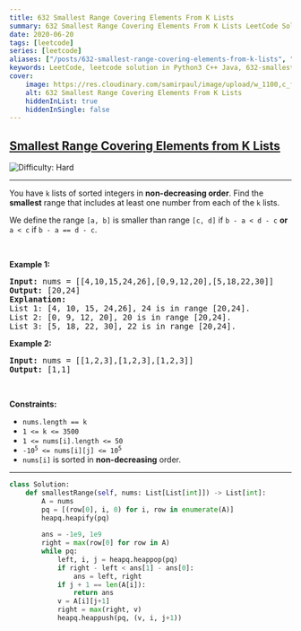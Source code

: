 ```yaml
---
title: 632 Smallest Range Covering Elements From K Lists
summary: 632 Smallest Range Covering Elements From K Lists LeetCode Solution Explained
date: 2020-06-20
tags: [leetcode]
series: [leetcode]
aliases: ["/posts/632-smallest-range-covering-elements-from-k-lists", "/blog/posts/632-smallest-range-covering-elements-from-k-lists", "/632-smallest-range-covering-elements-from-k-lists"]
keywords: LeetCode, leetcode solution in Python3 C++ Java, 632-smallest-range-covering-elements-from-k-lists solution
cover:
    image: https://res.cloudinary.com/samirpaul/image/upload/w_1100,c_fit,co_rgb:FFFFFF,l_text:Arial_70_bold:632 Smallest Range Covering Elements From K Lists/problem-solving.webp
    alt: 632 Smallest Range Covering Elements From K Lists
    hiddenInList: true
    hiddenInSingle: false
---
```



<h2><a href="https://leetcode.com/problems/smallest-range-covering-elements-from-k-lists">Smallest Range Covering Elements from K Lists</a></h2> <img src='https://img.shields.io/badge/Difficulty-Hard-red' alt='Difficulty: Hard' /><hr><p>You have <code>k</code> lists of sorted integers in <strong>non-decreasing&nbsp;order</strong>. Find the <b>smallest</b> range that includes at least one number from each of the <code>k</code> lists.</p>

<p>We define the range <code>[a, b]</code> is smaller than range <code>[c, d]</code> if <code>b - a &lt; d - c</code> <strong>or</strong> <code>a &lt; c</code> if <code>b - a == d - c</code>.</p>

<p>&nbsp;</p>
<p><strong class="example">Example 1:</strong></p>

<pre>
<strong>Input:</strong> nums = [[4,10,15,24,26],[0,9,12,20],[5,18,22,30]]
<strong>Output:</strong> [20,24]
<strong>Explanation: </strong>
List 1: [4, 10, 15, 24,26], 24 is in range [20,24].
List 2: [0, 9, 12, 20], 20 is in range [20,24].
List 3: [5, 18, 22, 30], 22 is in range [20,24].
</pre>

<p><strong class="example">Example 2:</strong></p>

<pre>
<strong>Input:</strong> nums = [[1,2,3],[1,2,3],[1,2,3]]
<strong>Output:</strong> [1,1]
</pre>

<p>&nbsp;</p>
<p><strong>Constraints:</strong></p>

<ul>
	<li><code>nums.length == k</code></li>
	<li><code>1 &lt;= k &lt;= 3500</code></li>
	<li><code>1 &lt;= nums[i].length &lt;= 50</code></li>
	<li><code>-10<sup>5</sup> &lt;= nums[i][j] &lt;= 10<sup>5</sup></code></li>
	<li><code>nums[i]</code>&nbsp;is sorted in <strong>non-decreasing</strong> order.</li>
</ul>


---




```python
class Solution:
    def smallestRange(self, nums: List[List[int]]) -> List[int]:
        A = nums
        pq = [(row[0], i, 0) for i, row in enumerate(A)]
        heapq.heapify(pq)
        
        ans = -1e9, 1e9
        right = max(row[0] for row in A)
        while pq:
            left, i, j = heapq.heappop(pq)
            if right - left < ans[1] - ans[0]:
                ans = left, right
            if j + 1 == len(A[i]):
                return ans
            v = A[i][j+1]
            right = max(right, v)
            heapq.heappush(pq, (v, i, j+1))
```
